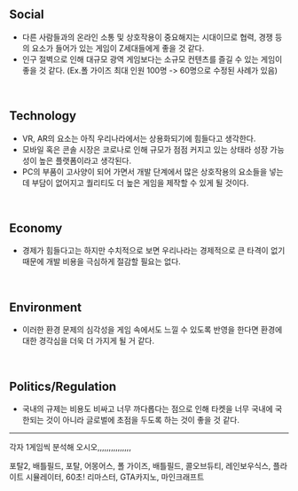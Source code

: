 Social
-----------
* 다른 사람들과의 온라인 소통 및 상호작용이 중요해지는 시대이므로 협력, 경쟁 등의 요소가 들어가 있는 게임이 Z세대들에게 좋을 것 같다. 
* 인구 절벽으로 인해 대규모 광역 게임보다는 소규모 컨텐츠를 즐길 수 있는 게임이 좋을 것 같다. 
(Ex.폴 가이즈 최대 인원 100명 -> 60명으로 수정된 사례가 있음)

<br/>

Technology
----------
* VR, AR의 요소는 아직 우리나라에서는 상용화되기에 힘들다고 생각한다. 
* 모바일 혹은 콘솔 시장은 코로나로 인해 규모가 점점 커지고 있는 상태라 성장 가능성이 높은 플랫폼이라고 생각된다.
* PC의 부품이 고사양이 되어 가면서 개발 단계에서 많은 상호작용의 요소들을 넣는데 부담이 없어지고 퀄리티도 더 높은 게임을 제작할 수 있게 될 것이다. 

<br/>

Economy
----------
* 경제가 힘들다고는 하지만 수치적으로 보면 우리나라는 경제적으로 큰 타격이 없기 때문에 개발 비용을 극심하게 절감할 필요는 없다.

<br/>

Environment
----------
* 이러한 환경 문제의 심각성을 게임 속에서도 느낄 수 있도록 반영을 한다면 환경에 대한 경각심을 더욱 더 가지게 될 거 같다.

<br/>

Politics/Regulation
----------
* 국내의 규제는 비용도 비싸고 너무 까다롭다는 점으로 인해 타켓을 너무 국내에 국한되는 것이 아니라 글로벌에 초점을 두도록 하는 것이 좋을 것 같다.     


**********


각자 1게임씩 분석해 오시오,,,,,,,,,,,,,,,

포탈2, 
배틀필드, 
포탈, 어몽어스, 폴 가이즈, 
배틀필드, 콜오브듀티, 레인보우식스, 
플라이트 시뮬레이터, 
60초! 리마스터, 
GTA카지노, 
마인크래프트
